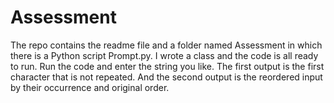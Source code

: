 # Assessment
The repo contains the readme file and a folder named Assessment in which there is a Python script Prompt.py. I wrote a class and the code is all ready to run. Run the code and enter the string you like. The first output is the first character that is not repeated. And the second output is the reordered input by their occurrence and original order.
